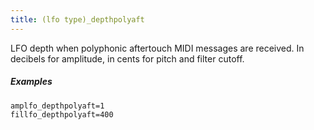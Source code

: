 ```yaml
---
title: (lfo type)_depthpolyaft
---
```

LFO depth when polyphonic aftertouch MIDI messages are received.
In decibels for amplitude, in cents for pitch and filter cutoff.

##### Examples

```
amplfo_depthpolyaft=1
fillfo_depthpolyaft=400
```
